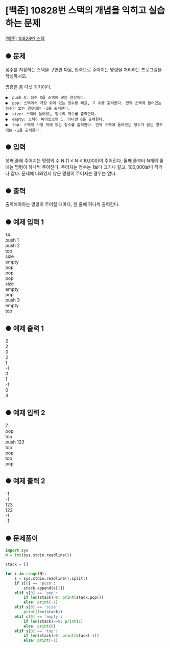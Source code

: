 # [백준] 10828번 스택의 개념을 익히고 실습하는 문제
[[백준] 10828번 스택](https://www.acmicpc.net/problem/10828)  

## ● 문제
정수를 저장하는 스택을 구현한 다음, 입력으로 주어지는 명령을 처리하는 프로그램을 작성하시오.

명령은 총 다섯 가지이다.

    ●  push X: 정수 X를 스택에 넣는 연산이다.
    ●  pop: 스택에서 가장 위에 있는 정수를 빼고, 그 수를 출력한다. 만약 스택에 들어있는 정수가 없는 경우에는 -1을 출력한다.
    ●  size: 스택에 들어있는 정수의 개수를 출력한다.
    ●  empty: 스택이 비어있으면 1, 아니면 0을 출력한다.
    ●  top: 스택의 가장 위에 있는 정수를 출력한다. 만약 스택에 들어있는 정수가 없는 경우에는 -1을 출력한다.

## ● 입력
첫째 줄에 주어지는 명령의 수 N (1 ≤ N ≤ 10,000)이 주어진다. 둘째 줄부터 N개의 줄에는 명령이 하나씩 주어진다. 주어지는 정수는 1보다 크거나 같고, 100,000보다 작거나 같다. 문제에 나와있지 않은 명령이 주어지는 경우는 없다.

## ● 출력
출력해야하는 명령이 주어질 때마다, 한 줄에 하나씩 출력한다.

## ● 예제 입력 1
14  
push 1  
push 2  
top  
size  
empty  
pop  
pop  
pop  
size  
empty  
pop  
push 3  
empty  
top  

## ● 예제 출력 1
2  
2  
0  
2  
1  
-1  
0  
1  
-1  
0  
3  

## ● 예제 입력 2
7  
pop  
top  
push 123  
top  
pop  
top  
pop  

## ● 예제 출력 2
-1  
-1  
123  
123  
-1  
-1  

## ● 문제풀이
```python
import sys 
N = int(sys.stdin.readline())

stack = []

for i in range(N):
    s = sys.stdin.readline().split() 
    if s[0] == 'push':
        stack.append(s[1])
    elif s[0] == 'pop':
        if len(stack)>0: print(stack.pop())
        else: print(-1)
    elif s[0] == 'size':
        print(len(stack))
    elif s[0] == 'empty':
        if len(stack)==0: print(1)
        else: print(0)
    elif s[0] == 'top':
        if len(stack)>0: print(stack[-1])
        else: print(-1)
```
